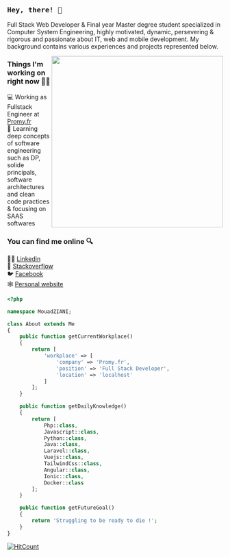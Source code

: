 ### <samp>Hey, there! 👋 </samp>

Full Stack Web Developer & Final  year  Master  degree  student  specialized  in  Computer  System  Engineering,  highly  motivated, dynamic, persevering & rigorous and passionate about IT, web and mobile development.
My background contains various experiences and projects represented below.

<p>
  <a href="https://blog.stephenajulu.com/"><img width="400" align='right' src="https://github-readme-stats.vercel.app/api?username=mouadziani&show_icons=true&hide_border=true"></a>
</p>

### Things I'm working on right now 👨‍💻

💻 Working as Fullstack Engineer at [Promy.fr](https://www.promy.fr/)<br>
📘 Learning deep concepts of software engineering such as DP, solide principals, software architectures and clean code practices & focusing on SAAS softwares


### You can find me online 🔍

👨‍💼 [Linkedin](https://www.linkedin.com/in/mouad-ziani/)<br>
🐛 [Stackoverflow](https://stackoverflow.com/users/9735205/mouad-ziani)<br>
🐦 [Facebook](https://www.facebook.com/mouad.ziani.romac)<br>
🕸️ [Personal website](https://mouadziani.github.io/)<br>

```php
<?php

namespace MouadZIANI;

class About extends Me
{
    public function getCurrentWorkplace()
    {
        return [
            'workplace' => [
                'company' => 'Promy.fr',
                'position' => 'Full Stack Developer',
                'location' => 'localhost'        
            ]
        ];
    }

    public function getDailyKnowledge()
    {
        return [
            Php::class,
            Javascript::class,
            Python::class,
            Java::class,
            Laravel::class,
            Vuejs::class,
            TailwindCss::class,
            Angular::class,
            Ionic::class,
            Docker::class
        ];
    }

    public function getFutureGoal()
    {
        return 'Struggling to be ready to die !';
    }
}
```

[![HitCount](http://hits.dwyl.com/MouadZIANI/MouadZIANI.svg)](http://hits.dwyl.com/MouadZIANI/MouadZIANI)

